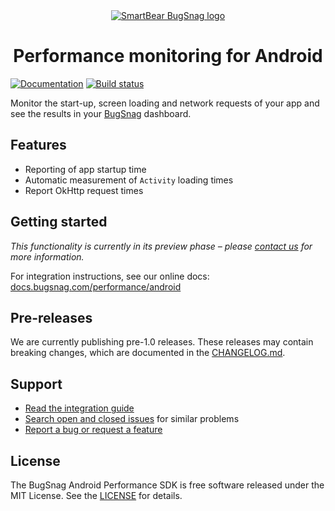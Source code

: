 <div align="center">
  <a href="https://www.bugsnag.com/platforms/android">
    <picture>
      <source media="(prefers-color-scheme: dark)" srcset="https://assets.smartbear.com/m/3dab7e6cf880aa2b/original/BugSnag-Repository-Header-Dark.svg">
      <img alt="SmartBear BugSnag logo" src="https://assets.smartbear.com/m/3945e02cdc983893/original/BugSnag-Repository-Header-Light.svg">
    </picture>
  </a>
  <h1>Performance monitoring for Android</h1>
</div>

[![Documentation](https://img.shields.io/badge/documentation-latest-blue.svg)](https://docs.bugsnag.com/performance/android/)
[![Build status](https://badge.buildkite.com/fc6d65c0631c533598c57b3cc8ad15e116dc1999bac7bfaf69.svg?branch=main)](https://buildkite.com/bugsnag/bugsnag-android-performance)

Monitor the start-up, screen loading and network requests of your app and see the results in your [BugSnag](https://www.bugsnag.com) dashboard.

## Features

- Reporting of app startup time
- Automatic measurement of `Activity` loading times
- Report OkHttp request times

## Getting started

_This functionality is currently in its preview phase – please [contact us](mailto:support@bugsnag.com) for more information._

For integration instructions, see our online docs: [docs.bugsnag.com/performance/android](https://docs.bugsnag.com/performance/android)

## Pre-releases

We are currently publishing pre-1.0 releases. These releases may contain breaking changes, which are documented in the [CHANGELOG.md](./CHANGELOG.md).
## Support

* [Read the integration guide](https://docs.bugsnag.com/performance/android/)
* [Search open and closed issues](https://github.com/bugsnag/bugsnag-android-performance/issues?utf8=✓&q=is%3Aissue) for similar problems
* [Report a bug or request a feature](https://github.com/bugsnag/bugsnag-android-performance/issues/new)

## License

The BugSnag Android Performance SDK is free software released under the MIT License. See the [LICENSE](https://github.com/bugsnag/bugsnag-android-performance/blob/master/LICENSE) for details.